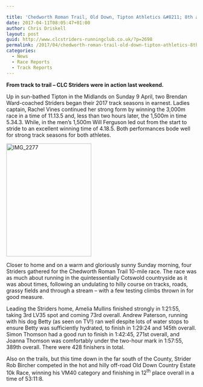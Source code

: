 ```yaml
---

title: 'Chedworth Roman Trail, Old Down, Tipton Athletics &#8211; 8th and 9th of April 2017'
date: 2017-04-11T08:05:47+01:00
author: Chris Driskell
layout: post
guid: http://www.clcstriders-runningclub.co.uk/?p=2698
permalink: /2017/04/chedworth-roman-trail-old-down-tipton-athletics-8th-and-9th-of-april-2017/
categories:
  - News
  - Race Reports
  - Track Reports
---
```

**From track to trail – CLC Striders were in action last weekend.**

Up in sun-bathed Tipton in the Midlands on Sunday 9 April, two Brendan Ward-coached Striders began their 2017 track seasons in earnest. Ladies captain, Rachel Vines continued her strong form by winning the 3,000m race in a time of 11.13.5 and, less than two hours later, the 1,500m in time 5.34.3. While, in the men’s 1,500m Will Ferguson led out from the start to stride to an excellent winning time of 4.18.5. Both performances bode well for strong track seasons for both athletes.

[<img class="alignnone size-medium wp-image-2699" src="http://www.clcstriders-runningclub.co.uk/wplive/wp-content/uploads/2017/04/IMG_2277-e1491894310322-225x300.jpg" alt="IMG_2277" width="225" height="300" srcset="http://www.clcstriders-runningclub.co.uk/wplive/wp-content/uploads/2017/04/IMG_2277-e1491894310322-225x300.jpg 225w, http://www.clcstriders-runningclub.co.uk/wplive/wp-content/uploads/2017/04/IMG_2277-e1491894310322.jpg 480w" sizes="(max-width: 225px) 100vw, 225px" />](http://www.clcstriders-runningclub.co.uk/wplive/wp-content/uploads/2017/04/IMG_2277-e1491894310322.jpg)

Closer to home and on a warm and gloriously sunny Sunday morning, four Striders gathered for the Chedworth Roman Trail 10-mile race. The race was as much about running in the quintessentially Cotswold countryside as it was about times, following an undulating to hilly course on tracks, roads, grassy fields and through a stream – with a few testing climbs thrown in for good measure.

Leading the Striders home, Amelia Mullins finished strongly in 1:21:55, taking 3rd LV35 spot and coming 73rd overall. Andrew Paterson, running with his dog Betty (as seen on TV!) ran well despite lots of water stops to ensure Betty was sufficiently hydrated, to finish in 1:29:24 and 145th overall. Simon Thomson had a good run to finish in 1:42:45, 271st overall, and Joanna Thomson was comfortably under the two-hour mark in 1:57:55, 389th overall. There were 428 finishers in total.

Also on the trails, but this time down in the far south of the County, Strider Rob Bircher competed in the hot and hilly off-road Old Down Country Estate 10k Race, winning his VM40 category and finishing in 12<sup>th</sup> place overall in a time of 53:11:8.